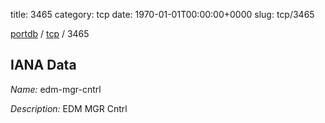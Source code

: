 title: 3465
category: tcp
date: 1970-01-01T00:00:00+0000
slug: tcp/3465

[portdb](/) / [tcp](/category/tcp.html) / 3465


## IANA Data

_Name:_ edm-mgr-cntrl

_Description:_ EDM MGR Cntrl


